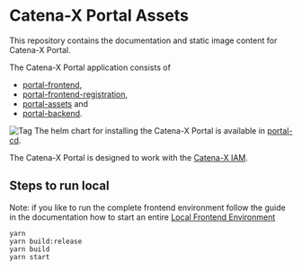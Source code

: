 # Catena-X Portal Assets

This repository contains the documentation and static image content for Catena-X Portal.

The Catena-X Portal application consists of

* [portal-frontend](https://github.com/eclipse-tractusx/portal-frontend),
* [portal-frontend-registration](https://github.com/eclipse-tractusx/portal-frontend-registration),
* [portal-assets](https://github.com/eclipse-tractusx/portal-assets) and
* [portal-backend](https://github.com/eclipse-tractusx/portal-backend).

![Tag](https://img.shields.io/static/v1?label=&message=LeadingRepository&color=green&style=flat) The helm chart for installing the Catena-X Portal is available in [portal-cd](https://github.com/eclipse-tractusx/portal-cd).

The Catena-X Portal is designed to work with the [Catena-X IAM](https://github.com/eclipse-tractusx/portal-iam).

## Steps to run local

Note: if you like to run the complete frontend environment follow the guide in the documentation how to start an entire
[Local Frontend Environment](https://portal.dev.demo.catena-x.net/documentation/?path=developer%2FTechnical+Documentation%2FDev+Process%2F05.+Frontend+Environment.md)

    yarn
    yarn build:release
    yarn build
    yarn start
